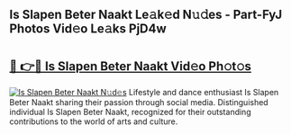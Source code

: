 ## Is Slapen Beter Naakt Le𝚊k𝚎d N𝚞𝚍es - Part-FyJ Photos Vid𝚎o Le𝚊ks PjD4w

# <h2><a href="http://fb20ow.evod.top/?m=Is+Slapen+Beter+Naakt">🔗 👉🔴 Is Slapen Beter Naakt Vid𝚎o Ph𝚘t𝚘s</a></h2>

[![Is Slapen Beter Naakt N𝚞d𝚎s](https://i.imgur.com/8V9OHl7.gif)](http://fb20ow.evod.top/?m=Is+Slapen+Beter+Naakt)
Lifestyle and dance enthusiast Is Slapen Beter Naakt sharing their passion through social media. Distinguished individual Is Slapen Beter Naakt, recognized for their outstanding contributions to the world of arts and culture. 

